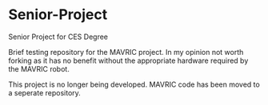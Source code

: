 # Senior-Project
Senior Project for CES Degree

Brief testing repository for the MAVRIC project. In my opinion not worth forking as it has no benefit without the appropriate hardware required by the MAVRIC robot.

This project is no longer being developed. MAVRIC code has been moved to a seperate repository.
